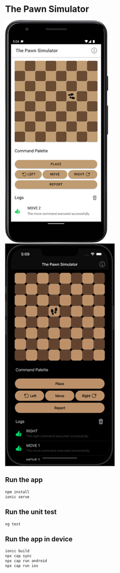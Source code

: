 # The Pawn Simulator

<p>
<img src="screenshots/android.png" height="720"/>
<img src="screenshots/ios.png" height="720"/>
</p>

## Run the app

```shell
npm install 
ionic serve
```

## Run the unit test

```shell
ng test
```

## Run the app in device

```shell
ionic build
npx cap sync
npx cap run android
npx cap run ios
```
